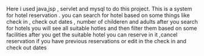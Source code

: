 Here i used java,jsp , servlet and mysql to do this project.
This is a system for hotel reservation .
you can search for hotel based on some things like check in , check out dates , number of childeren and adults
after you search for hotels you will see all suitable hotles and then filter them based on some facilities
after you get the suitable hotel you can reserve in it ,cancel reservation if you have previous reservations or edit in the check in and check out dates 
